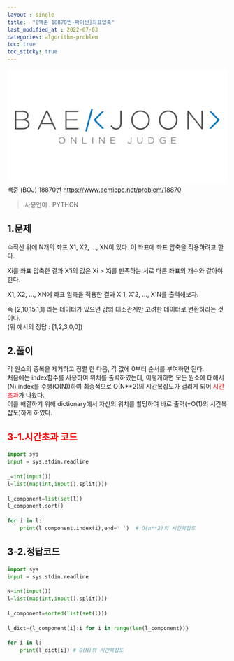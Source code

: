```yaml
---
layout : single
title:  "[백준 18870번-파이썬]좌표압축"
last_modified_at : 2022-07-03
categories: algorithm-problem
toc: true
toc_sticky: true
---
```

<center><img src="/img/boj/boj-logo.png"></center>
백준 (BOJ) 18870번  
<a href="https://www.acmicpc.net/problem/18870">https://www.acmicpc.net/problem/18870</a>


> 사용언어 : PYTHON

## 1.문제  
수직선 위에 N개의 좌표 X1, X2, ..., XN이 있다. 이 좌표에 좌표 압축을 적용하려고 한다.

Xi를 좌표 압축한 결과 X'i의 값은 Xi > Xj를 만족하는 서로 다른 좌표의 개수와 같아야 한다.

X1, X2, ..., XN에 좌표 압축을 적용한 결과 X'1, X'2, ..., X'N를 출력해보자.

즉 [2,10,15,1,1] 라는 데이터가 있으면 값의 대소관계만 고려한 데이터로 변환하라는 것이다.  
(위 예시의 정답 : [1,2,3,0,0])



## 2.풀이
각 원소의 중복을 제거하고 정렬 한 다음, 각 값에 0부터 순서를 부여하면 된다.  
처음에는 index함수를 사용하여 위치를 출력하였는데, 이렇게하면 모든 원소에 대해서(N) index를 수행(O(N))하여 최종적으로 O(N**2)의 시간복잡도가 걸리게 되어 <span style="color:red">시간초과</span>가 나왔다.  
이를 해결하기 위해 dictionary에서 자신의 위치를 할당하여 바로 출력(=O(1)의 시간복잡도)하게 하였다.

## <span style="color:red">3-1.시간초과 코드</span>
```python
import sys
input = sys.stdin.readline

_=int(input())
l=list(map(int,input().split()))

l_component=list(set(l))
l_component.sort()

for i in l:
    print(l_component.index(i),end=' ')  # O(n**2)의 시간복잡도
```
## 3-2.정답코드

```python
import sys
input = sys.stdin.readline

N=int(input())
l=list(map(int,input().split()))

l_component=sorted(list(set(l)))

l_dict={l_component[i]:i for i in range(len(l_component))}

for i in l:
    print(l_dict[i]) # O(N)의 시간복잡도
```
